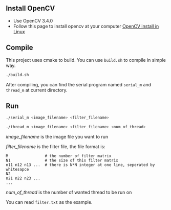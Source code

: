 
## Install OpenCV
- Use OpenCV 3.4.0
- Follow this page to install opencv at your computer [OpenCV install in Linux](https://docs.opencv.org/3.4.0/d7/d9f/tutorial_linux_install.html)

## Compile
This project uses cmake to build. You can use `build.sh` to compile in simple way.
```bash
./build.sh
```

After compiling, you can find the serial program named `serial_m` and `thread_m` at current directory.

## Run
```bash
./serial_m <image_filename> <filter_filename>
```

```bash
./thread_m <image_filename> <filter_filename> <num_of_thread>
```

*image_filename* is the image file you want to run

*filter_filename* is the filter file, the file format is:

```
M                # the number of filter matrix
N1               # the size of this filter matrix
n11 n12 n13 ...  # there is N*N integer at one line, seperated by whitesapce
N2
n21 n22 n23 ...
...
```

*num_of_thread* is the number of wanted thread to be run on

You can read `filter.txt` as the example.
